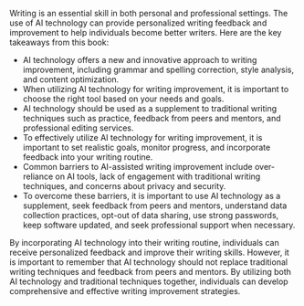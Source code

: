 
Writing is an essential skill in both personal and professional settings. The use of AI technology can provide personalized writing feedback and improvement to help individuals become better writers. Here are the key takeaways from this book:

* AI technology offers a new and innovative approach to writing improvement, including grammar and spelling correction, style analysis, and content optimization.
* When utilizing AI technology for writing improvement, it is important to choose the right tool based on your needs and goals.
* AI technology should be used as a supplement to traditional writing techniques such as practice, feedback from peers and mentors, and professional editing services.
* To effectively utilize AI technology for writing improvement, it is important to set realistic goals, monitor progress, and incorporate feedback into your writing routine.
* Common barriers to AI-assisted writing improvement include over-reliance on AI tools, lack of engagement with traditional writing techniques, and concerns about privacy and security.
* To overcome these barriers, it is important to use AI technology as a supplement, seek feedback from peers and mentors, understand data collection practices, opt-out of data sharing, use strong passwords, keep software updated, and seek professional support when necessary.

By incorporating AI technology into their writing routine, individuals can receive personalized feedback and improve their writing skills. However, it is important to remember that AI technology should not replace traditional writing techniques and feedback from peers and mentors. By utilizing both AI technology and traditional techniques together, individuals can develop comprehensive and effective writing improvement strategies.
